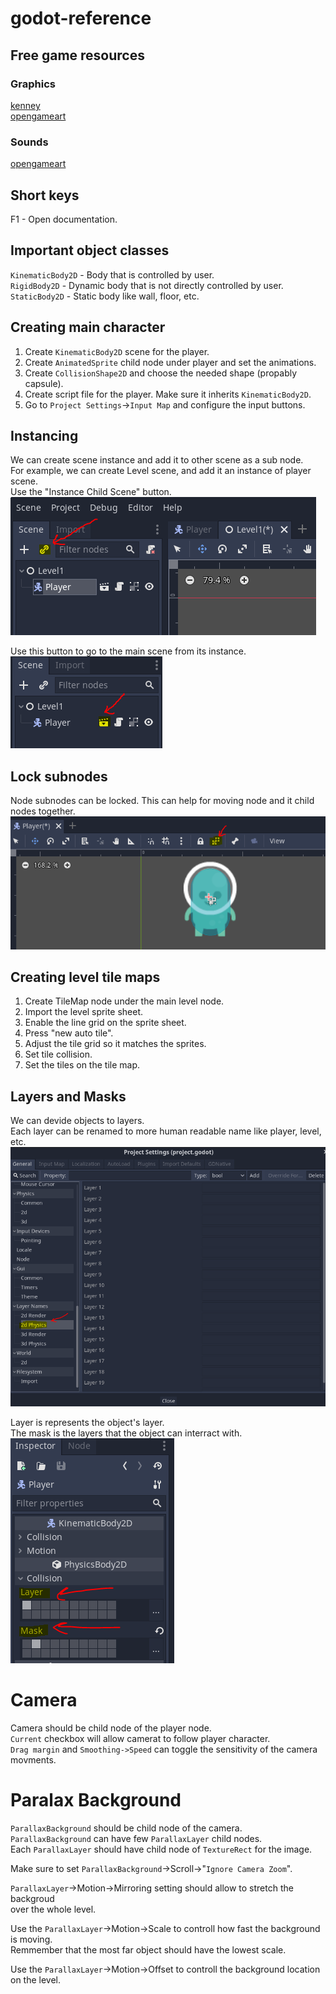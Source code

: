 # godot-reference

## Free game resources

### Graphics
[kenney](https://www.kenney.nl/)  
[opengameart](https://opengameart.org)

### Sounds
[opengameart](https://opengameart.org)


## Short keys
F1 - Open documentation.  


## Important object classes

`KinematicBody2D` - Body that is controlled by user.  
`RigidBody2D` - Dynamic body that is not directly controlled by user.  
`StaticBody2D` - Static body like wall, floor, etc.  


## Creating main character
1. Create `KinematicBody2D` scene for the player.
2. Create `AnimatedSprite` child node under player and set the animations.  
3. Create `CollisionShape2D` and choose the needed shape (propably capsule).
4. Create script file for the player. Make sure it inherits `KinematicBody2D`.  
5. Go to `Project Settings`->`Input Map` and configure the input buttons.

## Instancing
We can create scene instance and add it to other scene as a sub node.  
For example, we can create Level scene, and add it an instance of player scene.  
Use the "Instance Child Scene" button.  
![](img/instancing.PNG)

Use this button to go to the main scene from its instance.     
![](img/go_to_main_scene.PNG)

## Lock subnodes
Node subnodes can be locked. This can help for moving node and it child nodes together.  
![](img/lock_subnodes.PNG)


## Creating level tile maps
1. Create TileMap node under the main level node.
2. Import the level sprite sheet.
3. Enable the line grid on the sprite sheet.
4. Press "new auto tile".
5. Adjust the tile grid so it matches the sprites.
6. Set tile collision.
7. Set the tiles on the tile map.

## Layers and Masks
We can devide objects to layers.  
Each layer can be renamed to more human readable name like player, level, etc.  
![](img/layers.PNG)

Layer is represents the object's layer.  
The mask is the layers that the object can interract with.  
![](img/layer_vs_mask.PNG)

# Camera
Camera should be child node of the player node.  
`Current` checkbox will allow camerat to follow player character.  
`Drag margin` and `Smoothing->Speed` can toggle the sensitivity of the camera movments.  

# Paralax Background
`ParallaxBackground` should be child node of the camera.  
`ParallaxBackground` can have few `ParallaxLayer` child nodes.  
Each `ParallaxLayer` should have child node of `TextureRect` for the image.    

Make sure to set `ParallaxBackground`->Scroll->"`Ignore Camera Zoom`".

`ParallaxLayer`->Motion->Mirroring setting should allow to stretch the backgroud   
over the whole level.  

Use the `ParallaxLayer`->Motion->Scale to controll how fast the background is moving.  
Remmember that the most far object should have the lowest scale.  

Use the `ParallaxLayer`->Motion->Offset to controll the background location on the level.  
